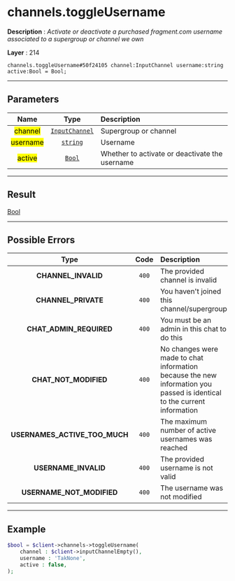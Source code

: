 # channels.toggleUsername

**Description** : *Activate or deactivate a purchased fragment\.com username associated to a supergroup or channel we own*

**Layer** : 214

```tl
channels.toggleUsername#50f24105 channel:InputChannel username:string active:Bool = Bool;
```

---

## Parameters

| Name | Type | Description |
| :---: | :---: | :--- |
| <mark>channel</mark> | [`InputChannel`](type/InputChannel) | Supergroup or channel |
| <mark>username</mark> | [`string`](type/string) | Username |
| <mark>active</mark> | [`Bool`](type/Bool) | Whether to activate or deactivate the username |

---

## Result

[Bool](type/Bool)

---

## Possible Errors

| Type | Code | Description |
| :---: | :---: | :--- |
| **CHANNEL_INVALID** | `400` | The provided channel is invalid |
| **CHANNEL_PRIVATE** | `400` | You haven't joined this channel/supergroup |
| **CHAT_ADMIN_REQUIRED** | `400` | You must be an admin in this chat to do this |
| **CHAT_NOT_MODIFIED** | `400` | No changes were made to chat information because the new information you passed is identical to the current information |
| **USERNAMES_ACTIVE_TOO_MUCH** | `400` | The maximum number of active usernames was reached |
| **USERNAME_INVALID** | `400` | The provided username is not valid |
| **USERNAME_NOT_MODIFIED** | `400` | The username was not modified |

---

## Example

```php
$bool = $client->channels->toggleUsername(
	channel : $client->inputChannelEmpty(),
	username : 'TakNone',
	active : false,
);
```